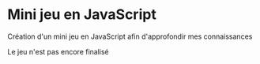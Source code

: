 # Mini jeu en JavaScript

Création d'un mini jeu en JavaScript afin d'approfondir mes connaissances


Le jeu n'est pas encore finalisé
